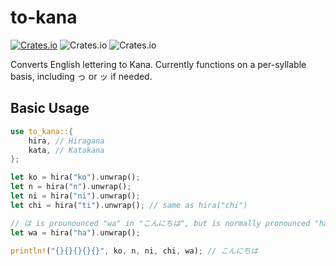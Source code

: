 # to-kana
[![Crates.io](https://img.shields.io/crates/v/to-kana)](https://crates.io/crates/to-kana)
![Crates.io](https://img.shields.io/crates/d/to-kana)
![Crates.io](https://img.shields.io/crates/l/to-kana)

Converts English lettering to Kana.
Currently functions on a per-syllable basis, including っ or ッ if needed.

## Basic Usage
```rust
use to_kana::{
    hira, // Hiragana
    kata, // Katakana
};

let ko = hira("ko").unwrap();
let n = hira("n").unwrap();
let ni = hira("ni").unwrap();
let chi = hira("ti").unwrap(); // same as hira("chi")

// は is prounounced "wa" in "こんにちは", but is normally pronounced "ha"
let wa = hira("ha").unwrap();

println!("{}{}{}{}{}", ko, n, ni, chi, wa); // こんにちは
```
